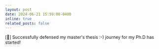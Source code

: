 ```yaml
---
layout: post
date: 2024-06-21 15:59:00-0400
inline: true
related_posts: false
---
```


[🎉] Successfully defensed my master's thesis :-) journey for my Ph.D has started! 